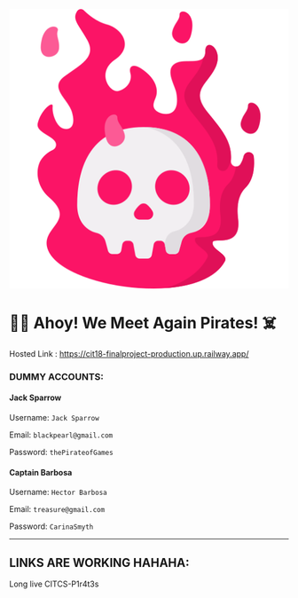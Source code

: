 <img src = https://github.com/HansongProgramming/CIT18-FinalProject/blob/main/public/logo.png>

# 🏴‍☠️ Ahoy! We Meet Again Pirates! ☠️

Hosted Link : https://cit18-finalproject-production.up.railway.app/

### DUMMY ACCOUNTS:
#### Jack Sparrow
Username: ```Jack Sparrow```

Email: ```blackpearl@gmail.com```

Password: ```thePirateofGames```

#### Captain Barbosa
Username: ```Hector Barbosa```

Email: ```treasure@gmail.com```

Password: ```CarinaSmyth```

---
## LINKS ARE WORKING HAHAHA:
Long live CITCS-P1r4t3s